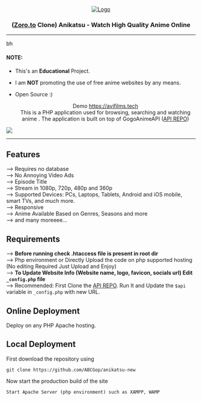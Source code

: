 


<p align="center">
  <div align="center">
    <a href="https://avifilms.tech/">
      <img src="https://avifilms.tech//files/images/logo.png?v=0.1" alt="Logo">
    </a>
    <h3>(<a href="https://zoro.to">Zoro.to</a> Clone) Anikatsu - Watch High Quality Anime Online</h3>
  </div>

  <hr />bh

#### NOTE:

* This's an **Educational** Project.
* I am **NOT** promoting the use of free anime websites by any means.
* Open Source :)


  <p align="center">
    Demo <a href="https://avifilms.tech">https://avifilms.tech</a> <br>
    This is a PHP application used for browsing, searching and watching anime . The application is built on top of GogoAnimeAPI (<a href="https://github.com/ABCGop/anikatsu-api">API REPO</a>)
  </p>
</p>

<!-- PREVIEW IMAGE -->
<img src="https://avifilms.tech/files/images/banner.png">

<hr/>

## Features 
--> Requires no database <br>
--> No Annoying Video Ads<br>
--> Episode Title<br>
--> Stream in 1080p, 720p, 480p and 360p<br>
--> Supported Devices: PCs, Laptops, Tablets, Android and iOS mobile, smart TVs, and much more.<br>
--> Responsive<br>
--> Anime Available Based on Genres, Seasons and more<br>
--> and many moreeee...




## Requirements
--> **Before running check .htaccess file is present in root dir**
<br>
--> Php environment or Directly Upload the code on php supported hosting (No editing Required Just Upload and Enjoy)
<br>
--> **To Update Website Info (Website name, logo, favicon, socials url) Edit `_config.php` file**
<br>
--> Recommended: First Clone the <a href="">API REPO</a>. Run It and Update the `$api` variable in `_config.php` with new URL. 


## Online Deployment

Deploy on any PHP Apache hosting.

## Local Deployment

First download the repository using
```
git clone https://github.com/ABCGop/anikatsu-new
```

Now start the production build of the site
```
Start Apache Server (php environment) such as XAMPP, WAMP
```
